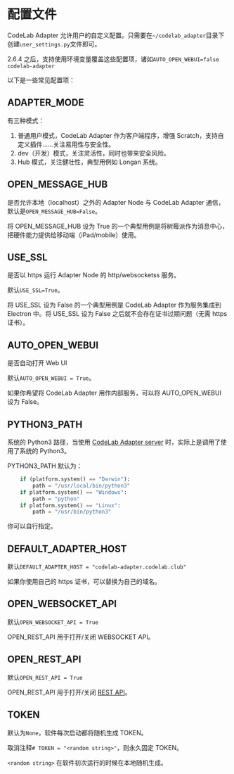 # 配置文件

CodeLab Adapter 允许用户的自定义配置。只需要在`~/codelab_adapter`目录下创建`user_settings.py`文件即可。 

2.6.4 之后，支持使用环境变量覆盖这些配置项，诸如`AUTO_OPEN_WEBUI=false codelab-adapter`

以下是一些常见配置项：

## ADAPTER_MODE
有三种模式：

1. 普通用户模式，CodeLab Adapter 作为客户端程序，增强 Scratch，支持自定义插件……关注易用性与安全性。
2. dev（开发）模式，关注灵活性，同时也带来安全风险。
3. Hub 模式，关注健壮性，典型用例如 Longan 系统。

## OPEN_MESSAGE_HUB

是否允许本地（localhost）之外的 Adapter Node 与 CodeLab Adapter 通信，默认是`OPEN_MESSAGE_HUB=False`。

将 OPEN_MESSAGE_HUB 设为 True 的一个典型用例是将树莓派作为消息中心，把硬件能力提供给移动端（iPad/mobile）使用。

## USE_SSL

是否以 https 运行 Adapter Node 的 http/websocketss 服务。

默认`USE_SSL=True`。

将 USE_SSL 设为 False 的一个典型用例是 CodeLab Adapter 作为服务集成到 Electron 中。将 USE_SSL 设为 False 之后就不会存在证书过期问题（无需 https 证书）。

## AUTO_OPEN_WEBUI

是否自动打开 Web UI

默认`AUTO_OPEN_WEBUI = True`。

如果你希望将 CodeLab Adapter 用作内部服务，可以将 AUTO_OPEN_WEBUI 设为 False。

## PYTHON3_PATH

系统的 Python3 路径，当使用 [CodeLab Adapter server](https://github.com/CodeLabClub/codelab_adapter_extensions/tree/master/servers_v2) 时，实际上是调用了使用了系统的 Python3。

PYTHON3_PATH 默认为：

```python
    if (platform.system() == "Darwin"):
        path = "/usr/local/bin/python3"
    if platform.system() == "Windows":
        path = "python"
    if platform.system() == "Linux":
        path = "/usr/bin/python3"
```

你可以自行指定。

## DEFAULT_ADAPTER_HOST

默认`DEFAULT_ADAPTER_HOST = "codelab-adapter.codelab.club"`

如果你使用自己的 https 证书，可以替换为自己的域名。

## OPEN_WEBSOCKET_API

默认`OPEN_WEBSOCKET_API = True`

OPEN_REST_API 用于打开/关闭 WEBSOCKET API。

## OPEN_REST_API

默认`OPEN_REST_API = True`

OPEN_REST_API 用于打开/关闭 [REST API](/dev_guide/REST-API/)。

## TOKEN

默认为`None`，软件每次启动都将随机生成 TOKEN。

取消注释`# TOKEN = "<random string>"`，则永久固定 TOKEN。

`<random string>` 在软件初次运行的时候在本地随机生成。
